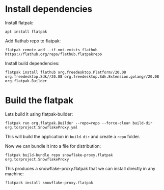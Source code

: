 # Install dependencies

Install flatpak:
```
apt install flatpak
```

Add flathub repo to flatpak:
```
flatpak remote-add --if-not-exists flathub https://flathub.org/repo/flathub.flatpakrepo
```

Install build dependencies:
```  
flatpak install flathub org.freedesktop.Platform//20.08 org.freedesktop.Sdk//20.08 org.freedesktop.Sdk.Extension.golang//20.08 org.flatpak.Builder
```


# Build the flatpak

Lets build it using flatpak-builder:
```
flatpak run org.flatpak.Builder --repo=repo --force-clean build-dir org.torproject.SnowflakeProxy.yml
```

This will build the application in `build-dir` and create a `repo` folder.

Now we can bundle it into a file for distribution:
```
flatpak build-bundle repo snowflake-proxy.flatpak org.torproject.SnowflakeProxy
```

This produces a snowflake-proxy.flatpak that we can install directly in any machine:
```
flatpack install snowflake-proxy.flatpak
```

